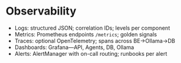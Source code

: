 # Observability

- Logs: structured JSON; correlation IDs; levels per component
- Metrics: Prometheus endpoints `/metrics`; golden signals
- Traces: optional OpenTelemetry; spans across BE->Ollama->DB
- Dashboards: Grafana—API, Agents, DB, Ollama
- Alerts: AlertManager with on-call routing; runbooks per alert
